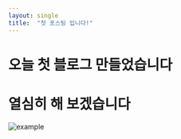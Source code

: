 ```yaml
---
layout: single
title:  "첫 포스팅 입니다!"
---
```

# 오늘 첫 블로그 만들었습니다
# 열심히 해 보겠습니다



![example](D:\kwonBK0223.github.io\KwonBK0223.github.io\images\2023-05-17-first\example-1684392308982-3.JPG)
